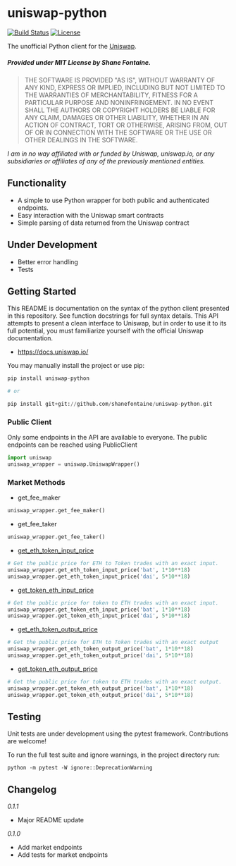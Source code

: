 # uniswap-python

[![Build Status](https://travis-ci.org/shanefontaine/uniswap-python.svg?branch=master)](https://travis-ci.org/shanefontaine/uniswap-python)
[![License](http://img.shields.io/badge/license-MIT-blue.svg)](https://raw.githubusercontent.com/shanefontaine/uniswap-python/master/LICENSE)

The unofficial Python client for the [Uniswap](https://uniswap.io/).

##### Provided under MIT License by Shane Fontaine.
> THE SOFTWARE IS PROVIDED "AS IS", WITHOUT WARRANTY OF ANY KIND, EXPRESS OR
IMPLIED, INCLUDING BUT NOT LIMITED TO THE WARRANTIES OF MERCHANTABILITY, FITNESS
FOR A PARTICULAR PURPOSE AND NONINFRINGEMENT. IN NO EVENT SHALL THE AUTHORS OR
COPYRIGHT HOLDERS BE LIABLE FOR ANY CLAIM, DAMAGES OR OTHER LIABILITY, WHETHER
IN AN ACTION OF CONTRACT, TORT OR OTHERWISE, ARISING FROM, OUT OF OR IN
CONNECTION WITH THE SOFTWARE OR THE USE OR OTHER DEALINGS IN THE SOFTWARE.

_I am in no way affiliated with or funded by Uniswap, uniswap.io, or any subsidiaries or affiliates of any of the previously mentioned entities._

## Functionality
- A simple to use Python wrapper for both public and authenticated endpoints.
- Easy interaction with the Uniswap smart contracts
- Simple parsing of data returned from the Uniswap contract

## Under Development
- Better error handling
- Tests

## Getting Started
This README is documentation on the syntax of the python client presented in this repository. See function docstrings for full syntax details.
This API attempts to present a clean interface to Uniswap, but in order to use it to its full potential, you must familiarize yourself with the official Uniswap documentation.

- https://docs.uniswap.io/

You may manually install the project or use pip:

```python
pip install uniswap-python

# or

pip install git+git://github.com/shanefontaine/uniswap-python.git
```

### Public Client
Only some endpoints in the API are available to everyone. The public endpoints can be reached using PublicClient

```python
import uniswap
uniswap_wrapper = uniswap.UniswapWrapper()
```

### Market Methods
- get_fee_maker
```python
uniswap_wrapper.get_fee_maker()
```

- get_fee_taker
```python
uniswap_wrapper.get_fee_taker()
```

- [get_eth_token_input_price]()
```python
# Get the public price for ETH to Token trades with an exact input.
uniswap_wrapper.get_eth_token_input_price('bat', 1*10**18)
uniswap_wrapper.get_eth_token_input_price('dai', 5*10**18)
```

- [get_token_eth_input_price]()
```python
# Get the public price for token to ETH trades with an exact input.
uniswap_wrapper.get_token_eth_input_price('bat', 1*10**18)
uniswap_wrapper.get_token_eth_input_price('dai', 5*10**18)
```

- [get_eth_token_output_price]()
```python
# Get the public price for ETH to Token trades with an exact output
uniswap_wrapper.get_eth_token_output_price('bat', 1*10**18)
uniswap_wrapper.get_eth_token_output_price('dai', 5*10**18)
```

- [get_token_eth_output_price]()
```python
# Get the public price for token to ETH trades with an exact output.
uniswap_wrapper.get_token_eth_output_price('bat', 1*10**18)
uniswap_wrapper.get_token_eth_output_price('dai', 5*10**18)
```

## Testing
Unit tests are under development using the pytest framework. Contributions are welcome!

To run the full test suite and ignore warnings, in the project directory run:

```
python -m pytest -W ignore::DeprecationWarning
```

## Changelog
_0.1.1_
- Major README update

_0.1.0_
- Add market endpoints
- Add tests for market endpoints
